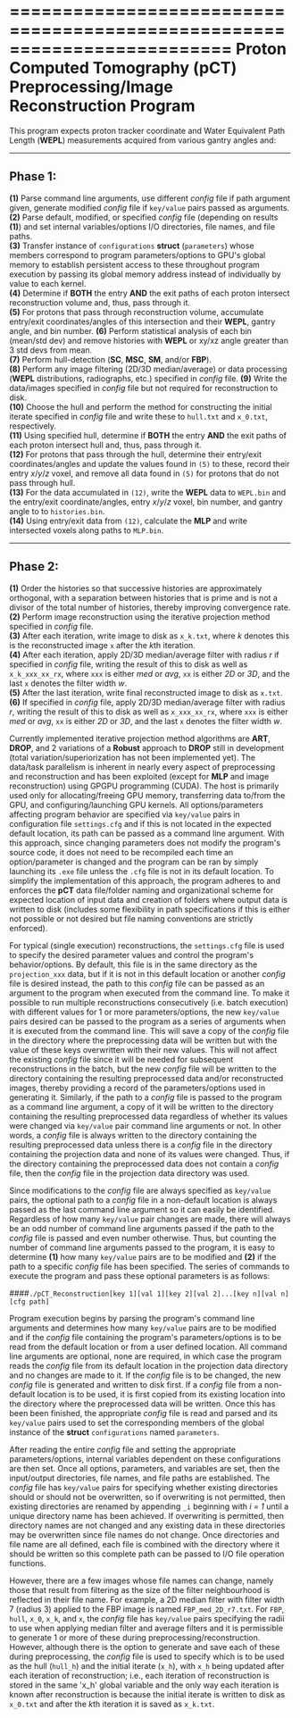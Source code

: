 =========================================================================
Proton Computed Tomography (**pCT**) Preprocessing/Image Reconstruction Program
=========================================================================

This program expects proton tracker coordinate and Water Equivalent Path Length (**WEPL**) measurements acquired from various gantry angles and:

-------------------------------------------------------------------------
**Phase 1:**
-------------------------------------------------------------------------
**(1)** Parse command line arguments, use different *config* file if path argument given, generate modified *config* file if `key/value` pairs passed as arguments.  
**(2)** Parse default, modified, or specified *config* file (depending on results **(1)**) and set internal variables/options I/O directories, file names, and file paths.  
**(3)** Transfer instance of `configurations` **struct** (`parameters`) whose members correspond to program parameters/options to GPU's global memory to establish persistent access to these throughout program execution by passing its global memory address instead of individually by value to each kernel.  
**(4)** Determine if **BOTH** the entry **AND** the exit paths of each proton intersect reconstruction volume and, thus, pass through it.  
**(5)** For protons that pass through reconstruction volume, accumulate entry/exit coordinates/angles of this intersection and their **WEPL**, gantry angle, and bin number.
**(6)** Perform statistical analysis of each bin (mean/std dev) and remove histories with **WEPL** or xy/xz angle greater than 3 std devs from mean.  
**(7)** Perform hull-detection  (**SC**, **MSC**, **SM**, and/or **FBP**).  
**(8)** Perform any image filtering (2D/3D median/average) or data processing (**WEPL** distributions, radiographs, etc.) specified in *config* file.
**(9)** Write the data/images specified in *config* file but not required for reconstruction to disk.  
**(10)** Choose the hull and perform the method for constructing the initial iterate specified in *config* file and write these to `hull.txt` and `x_0.txt`, respectively.  
**(11)** Using specified hull, determine if **BOTH** the entry **AND** the exit paths of each proton intersect hull and, thus, pass through it.  
**(12)** For protons that pass through the hull, determine their entry/exit coordinates/angles and update the values found in `(5)` to these, record their entry *x*/*y*/*z* voxel, and remove all data found in `(5)` for protons that do not pass through hull.  
**(13)** For the data accumulated in `(12)`, write the **WEPL** data to `WEPL.bin` and the entry/exit coordinate/angles, entry *x*/*y*/*z* voxel, bin number, and gantry angle to to `histories.bin`.   
**(14)** Using entry/exit data from `(12)`, calculate the **MLP** and write intersected voxels along paths to `MLP.bin`.  

-------------------------------------------------------------------------
**Phase 2:**
-------------------------------------------------------------------------
**(1)** Order the histories so that successive histories are approximately orthogonal, with a separation between histories that is prime and is not a divisor of the total number of histories, thereby improving convergence rate.  
**(2)** Perform image reconstruction using the iterative projection method specified in *config* file.  
**(3)** After each iteration, write image to disk as `x_k.txt`, where *k* denotes this is the reconstructed image `x` after the *k*th iteration.  
**(4)** After each iteration, apply 2D/3D median/average filter with radius *r* if specified in *config* file, writing the result of this to disk as well as `x_k_xxx_xx_rx`, where `xxx` is either *med* or *avg*, `xx` is either *2D* or *3D*, and the last `x` denotes the filter width *w*.  
**(5)** After the last iteration, write final reconstructed image to disk as `x.txt`.  
**(6)** If specified in *config* file, apply 2D/3D median/average filter with radius *r*, writing the result of this to disk as well as `x_xxx_xx_rx`, where `xxx` is either *med* or *avg*, `xx` is either *2D* or *3D*, and the last `x` denotes the filter width *w*.  

Currently implemented iterative projection method algorithms are **ART**, **DROP**, and 2 variations of a **Robust** approach to **DROP** still in development (total variation/superiorization has not been implemented yet).  The data/task parallelism is inherent in nearly every aspect of preprocessing and reconstruction and has been exploited (except for **MLP** and image reconstruction) using GPGPU programming (CUDA).  The host is primarily used only for allocating/freeing GPU memory,  transferring data to/from the GPU, and configuring/launching GPU kernels.  All options/parameters affecting program behavior are specified via `key/value` pairs in configuration file `settings.cfg` and if this is not located in the expected default location, its path can be passed as a command line argument.  With this approach, since changing parameters does not modify the program's source code, it does not need to be recompiled each time an option/parameter is changed and the program can be ran by simply launching its `.exe` file unless the `.cfg` file is not in its default location.  To simplify the implementation of this approach, the program adheres to and enforces the **pCT** data file/folder naming and organizational scheme for expected location of input data and creation of folders where output data is written to disk (includes some flexibility in path specifications if this is either not possible or not desired but file naming conventions are strictly enforced).

For typical (single execution) reconstructions, the `settings.cfg` file is used to specify the desired parameter values and control the program's behavior/options.  By default, this file is in the same directory as the `projection_xxx` data, but if it is not in this default location or another *config* file is desired instead, the path to this *config* file can be passed as an argument to the program when executed from the command line.  To make it possible to run multiple reconstructions consecutively (i.e. batch execution) with different values for 1 or more parameters/options, the new `key/value` pairs desired can be passed to the program as a series of arguments when it is executed from the command line.  This will save a copy of the *config* file in the directory where the preprocessing data will be written but with the value of these keys overwritten with their new values.  This will not affect the existing *config* file since it will be needed for subsequent reconstructions in the batch, but the new *config* file will be written to the directory containing the resulting preprocessed data and/or reconstructed images, thereby providing a record of the parameters/options used in generating it.  Similarly, if the path to a *config* file is passed to the program as a command line argument, a copy of it will be written to the directory containing the resulting preprocessed data regardless of whether its values were changed via `key/value` pair command line arguments or not.  In other words, a *config* file is always written to the directory containing the resulting preprocessed data unless there is a *config* file in the directory containing the projection data and none of its values were changed.  Thus, if the directory containing the preprocessed data does not contain a *config* file, then the *config* file in the projection data directory was used.    

Since modifications to the *config* file are always specified as `key/value` pairs, the optional path to a *config* file in a non-default location is always passed as the last command line argument so it can easily be identified.  Regardless of how many `key/value` pair changes are made, there will always be an odd number of command line arguments passed if the path to the *config* file is passed and even number otherwise.  Thus, but counting the number of command line arguments passed to the program, it is easy to determine **(1)** how many `key/value` pairs are to be modified and **(2)** if the path to a specific *config* file has been specified.  The series of commands to execute the program and pass these optional parameters is as follows:


####`./pCT_Reconstruction[key 1][val 1][key 2][val 2]...[key n][val n][cfg path]`  

Program execution begins by parsing the program's command line arguments and determines how many `key/value` pairs are to be modified and if the *config* file containing the program's parameters/options is to be read from the default location or from a user defined location.  All command line arguments are optional, none are required, in which case the program reads the *config* file from its default location in the projection data directory and no changes are made to it.  If the *config* file is to be changed, the new *config* file is generated and written to disk first.  If a *config* file from a non-default location is to be used, it is first copied from its existing location into the directory where the preprocessed data will be written.  Once this has been been finished, the appropriate *config* file is read and parsed and its `key/value` pairs used to set the corresponding members of the global instance of the **struct** `configurations` named `parameters`.  

After reading the entire *config* file and setting the appropriate parameters/options, internal variables dependent on these configurations are then set.  Once all options, parameters, and variables are set, then the input/output directories, file names, and file paths are established.  The *config* file has `key/value` pairs for specifying whether existing directories should or should not be overwritten, so if overwriting is not permitted, then existing directories are renamed by appending `_i` beginning with *i = 1* until a unique directory name has been achieved.  If overwriting is permitted, then directory names are not changed and any existing data in these directories may be overwritten since file names do not change.  Once directories and file name are all defined, each file is combined with the directory where it should be written so this complete path can be passed to I/O file operation functions.  

However, there are a few images whose file names can change, namely those that result from filtering as the size of the filter neighbourhood is reflected in their file name.  For example, a 2D median filter with filter width 7 (radius 3) applied to the FBP image is named `FBP_med_2D_r7.txt`.  For `FBP`, `hull`, `x_0`, `x_k`, and `x`, the *config* file has `key/value` pairs specifying the radii to use when applying median filter and average filters and it is permissible to generate 1 or more of these during preprocessing/reconstruction.  However, although there is the option to generate and save each of these during preprocessing, the *config* file is used to specify which is to be used as the hull (`hull_h`) and the initial iterate (`x_h`), with `x_h` being updated after each iteration of reconstruction; i.e., each iteration of reconstruction is stored in the same 'x_h' global variable and the only way each iteration is known after reconstruction is because the initial iterate is written to disk as `x_0.txt` and after the *k*th iteration it is saved as `x_k.txt`.





